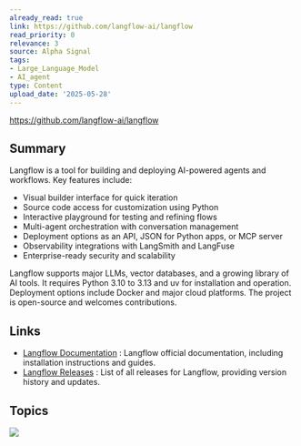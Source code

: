 ```yaml
---
already_read: true
link: https://github.com/langflow-ai/langflow
read_priority: 0
relevance: 3
source: Alpha Signal
tags:
- Large_Language_Model
- AI_agent
type: Content
upload_date: '2025-05-28'
---
```


https://github.com/langflow-ai/langflow
## Summary

Langflow is a tool for building and deploying AI-powered agents and workflows. Key features include:

- Visual builder interface for quick iteration
- Source code access for customization using Python
- Interactive playground for testing and refining flows
- Multi-agent orchestration with conversation management
- Deployment options as an API, JSON for Python apps, or MCP server
- Observability integrations with LangSmith and LangFuse
- Enterprise-ready security and scalability

Langflow supports major LLMs, vector databases, and a growing library of AI tools. It requires Python 3.10 to 3.13 and uv for installation and operation. Deployment options include Docker and major cloud platforms. The project is open-source and welcomes contributions.
## Links

- [Langflow Documentation](https://docs.langflow.org/get-started-installation) : Langflow official documentation, including installation instructions and guides.
- [Langflow Releases](https://github.com/langflow-ai/langflow/releases) : List of all releases for Langflow, providing version history and updates.

## Topics

![](topics/Tool/Langflow)